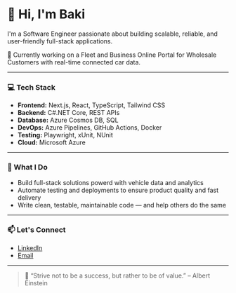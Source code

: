 # 👋 Hi, I'm Baki

I'm a Software Engineer passionate about building scalable, reliable, and user-friendly full-stack applications.

🚗 Currently working on a Fleet and Business Online Portal for Wholesale Customers with real-time connected car data.

---

### 💻 Tech Stack

- **Frontend:** Next.js, React, TypeScript, Tailwind CSS
- **Backend:** C#.NET Core, REST APIs
- **Database:** Azure Cosmos DB, SQL
- **DevOps:** Azure Pipelines, GitHub Actions, Docker
- **Testing:** Playwright, xUnit, NUnit
- **Cloud:** Microsoft Azure

---

### 🔧 What I Do

- Build full-stack solutions powerd with vehicle data and analytics
- Automate testing and deployments to ensure product quality and fast delivery
- Write clean, testable, maintainable code — and help others do the same

---

### 📫 Let's Connect

- [LinkedIn](https://linkedin.com/in/ruhunnabi)
- [Email](mailto:ruhunnabi@gmail.com)

---

> 🌟 “Strive not to be a success, but rather to be of value.” – Albert Einstein
